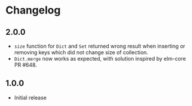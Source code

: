 # Changelog

## 2.0.0

* `size` function for `Dict` and `Set` returned wrong result when inserting or removing keys which
did not change size of collection.
* `Dict.merge` now works as expected, with solution inspired by elm-core PR #648.

## 1.0.0

* Initial release